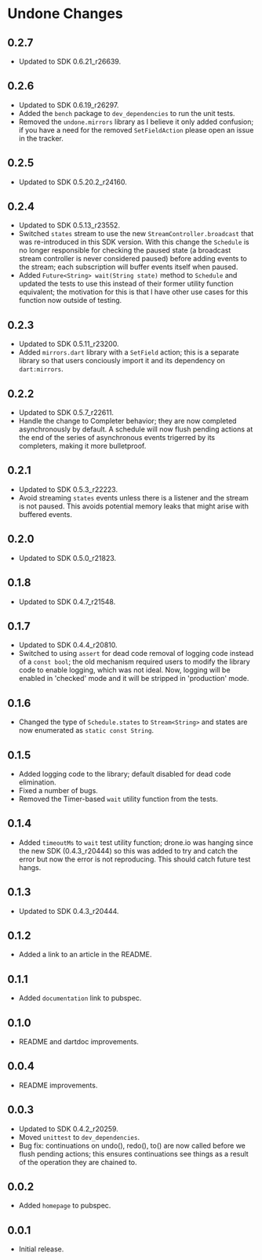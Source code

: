 # Undone Changes

## 0.2.7

- Updated to SDK 0.6.21_r26639.

## 0.2.6

- Updated to SDK 0.6.19_r26297.
- Added the `bench` package to `dev_dependencies` to run the unit tests.
- Removed the `undone.mirrors` library as I believe it only added confusion; if
you have a need for the removed `SetFieldAction` please open an issue in the
tracker.

## 0.2.5

- Updated to SDK 0.5.20.2_r24160.

## 0.2.4

- Updated to SDK 0.5.13_r23552.
- Switched `states` stream to use the new `StreamController.broadcast` that was
re-introduced in this SDK version.  With this change the `Schedule` is no longer
responsible for checking the paused state (a broadcast stream controller is 
never considered paused) before adding events to the stream; each subscription
will buffer events itself when paused.
- Added `Future<String> wait(String state)` method to `Schedule` and updated the 
tests to use this instead of their former utility function equivalent; the 
motivation for this is that I have other use cases for this function now outside
of testing.

## 0.2.3

- Updated to SDK 0.5.11_r23200.
- Added `mirrors.dart` library with a `SetField` action; this is a separate 
library so that users conciously import it and its dependency on `dart:mirrors`.

## 0.2.2

- Updated to SDK 0.5.7_r22611.
- Handle the change to Completer behavior; they are now completed asynchronously
by default.  A schedule will now flush pending actions at the end of the series
of asynchronous events trigerred by its completers, making it more bulletproof.

## 0.2.1

- Updated to SDK 0.5.3_r22223.
- Avoid streaming `states` events unless there is a listener and the stream is 
not paused.  This avoids potential memory leaks that might arise with buffered
events.

## 0.2.0

- Updated to SDK 0.5.0_r21823.

## 0.1.8

- Updated to SDK 0.4.7_r21548.

## 0.1.7

- Updated to SDK 0.4.4_r20810.
- Switched to using `assert` for dead code removal of logging code instead of a
`const bool`; the old mechanism required users to modify the library code to
enable logging, which was not ideal.  Now, logging will be enabled in 'checked'
mode and it will be stripped in 'production' mode.

## 0.1.6

- Changed the type of `Schedule.states` to `Stream<String>` and states are now
enumerated as `static const String`.

## 0.1.5

- Added logging code to the library; default disabled for dead code elimination. 
- Fixed a number of bugs.
- Removed the Timer-based `wait` utility function from the tests.

## 0.1.4

- Added `timeoutMs` to `wait` test utility function; drone.io was hanging since
the new SDK (0.4.3_r20444) so this was added to try and catch the error but now
the error is not reproducing.  This should catch future test hangs.

## 0.1.3

- Updated to SDK 0.4.3_r20444.

## 0.1.2

- Added a link to an article in the README.

## 0.1.1

- Added `documentation` link to pubspec.

## 0.1.0

- README and dartdoc improvements.

## 0.0.4

- README improvements.

## 0.0.3

- Updated to SDK 0.4.2_r20259.
- Moved `unittest` to `dev_dependencies`.
- Bug fix: continuations on undo(), redo(), to() are now called before we flush
  pending actions; this ensures continuations see things as a result of the
  operation they are chained to.

## 0.0.2

- Added `homepage` to pubspec.

## 0.0.1

- Initial release.
